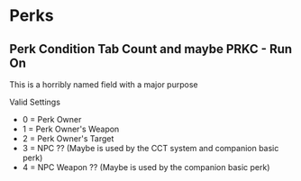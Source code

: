 # Perks

## Perk Condition Tab Count and maybe PRKC - Run On
This is a horribly named field with a major purpose

Valid Settings
- 0 = Perk Owner
- 1 = Perk Owner's Weapon
- 2 = Perk Owner's Target
- 3 = NPC ?? (Maybe is used by the CCT system and companion basic perk)
- 4 = NPC Weapon ?? (Maybe is used by the companion basic perk)
